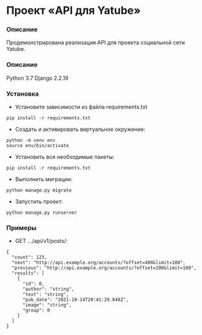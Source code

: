 # Проект «API для Yatube»
### Описание
Продемонстрирована реализация API для проекта социальной сети Yatube.
### Описание
Python 3.7
Django 2.2.19
### Установка
- Установите зависимости из файла requirements.txt
```
pip install -r requirements.txt
``` 
- Создать и активировать виртуальное окружение:
```
python -m venv env
source env/bin/activate
```
- Установить все необходимые пакеты:
```
pip install -r requirements.txt
```
- Выполнить миграции:
```
python manage.py migrate
```
- Запустить проект:
```
python manage.py runserver
```
### Примеры
- GET .../api/v1/posts/:
```
{
  "count": 123,
  "next": "http://api.example.org/accounts/?offset=400&limit=100",
  "previous": "http://api.example.org/accounts/?offset=200&limit=100",
  "results": [
    {
      "id": 0,
      "author": "string",
      "text": "string",
      "pub_date": "2021-10-14T20:41:29.648Z",
      "image": "string",
      "group": 0
    }
  ]
}
```
